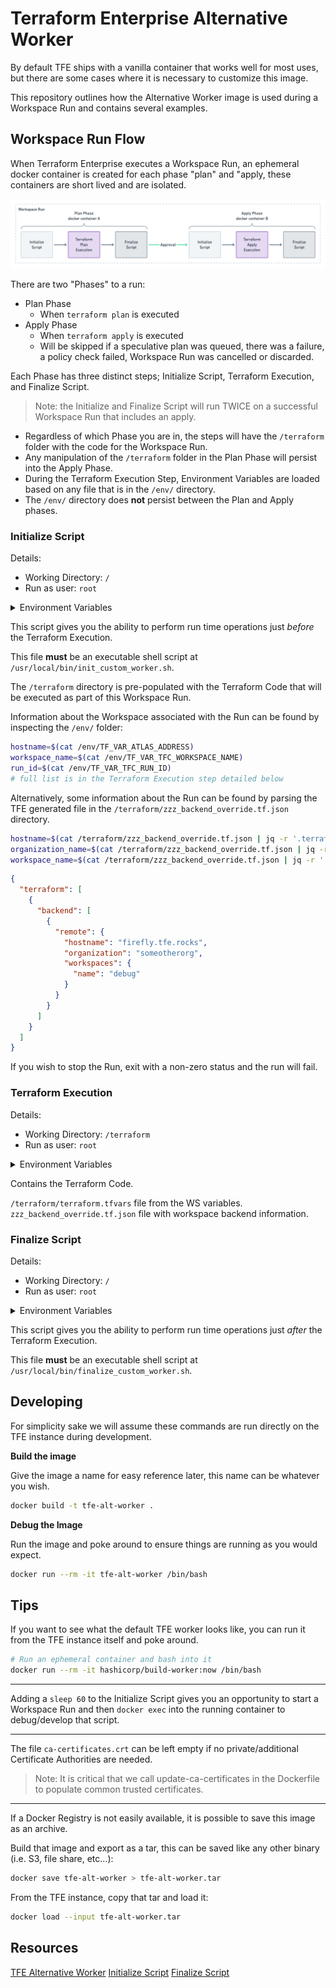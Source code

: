 # Terraform Enterprise Alternative Worker

By default TFE ships with a vanilla container that works well for most uses, but there are some cases where it is necessary to customize this image.

This repository outlines how the Alternative Worker image is used during a Workspace Run and contains several examples.

## Workspace Run Flow

When Terraform Enterprise executes a Workspace Run, an ephemeral docker container is created for each phase "plan" and "apply, these containers are short lived and are isolated. 

![](images/workspace-run-flow.png)

There are two "Phases" to a run:

* Plan Phase
  * When `terraform plan` is executed
* Apply Phase
  * When `terraform apply` is executed
  * Will be skipped if a speculative plan was queued, there was a failure, a policy check failed, Workspace Run was cancelled or discarded.

Each Phase has three distinct steps; Initialize Script, Terraform Execution, and Finalize Script.

> Note: the Initialize and Finalize Script will run TWICE on a successful Workspace Run that includes an apply.

* Regardless of which Phase you are in, the steps will have the `/terraform` folder with the code for the Workspace Run.
* Any manipulation of the `/terraform` folder in the Plan Phase will persist into the Apply Phase.
* During the Terraform Execution Step, Environment Variables are loaded based on any file that is in the `/env/` directory.
* The `/env/` directory does **not** persist between the Plan and Apply phases.

### Initialize Script

Details:

- Working Directory: `/`
- Run as user: `root`

<details><summary>Environment Variables</summary>
<p>

- HOSTNAME=00aabbccddee
- PWD=/
- HOME=/root
- SHLVL=1
- PATH=/usr/local/sbin:/usr/local/bin:/usr/sbin:/usr/bin:/sbin:/bin
</p>
</details>

This script gives you the ability to perform run time operations just *before* the Terraform Execution.

This file **must** be an executable shell script at `/usr/local/bin/init_custom_worker.sh`.

The `/terraform` directory is pre-populated with the Terraform Code that will be executed as part of this Workspace Run.

Information about the Workspace associated with the Run can be found by inspecting the `/env/` folder:

```sh
hostname=$(cat /env/TF_VAR_ATLAS_ADDRESS)
workspace_name=$(cat /env/TF_VAR_TFC_WORKSPACE_NAME)
run_id=$(cat /env/TF_VAR_TFC_RUN_ID)
# full list is in the Terraform Execution step detailed below
```

Alternatively, some information about the Run can be found by parsing the TFE generated file in the `/terraform/zzz_backend_override.tf.json` directory.

```sh
hostname=$(cat /terraform/zzz_backend_override.tf.json | jq -r '.terraform[0].backend[0].remote.hostname')
organization_name=$(cat /terraform/zzz_backend_override.tf.json | jq -r '.terraform[0].backend[0].remote.organization')
workspace_name=$(cat /terraform/zzz_backend_override.tf.json | jq -r '.terraform[0].backend[0].remote.workspaces.name')
```

```json
{
  "terraform": [
    {
      "backend": [
        {
          "remote": {
            "hostname": "firefly.tfe.rocks",
            "organization": "someotherorg",
            "workspaces": {
              "name": "debug"
            }
          }
        }
      ]
    }
  ]
}
```

If you wish to stop the Run, exit with a non-zero status and the run will fail.

### Terraform Execution

Details:

- Working Directory: `/terraform`
- Run as user: `root`

<details><summary>Environment Variables</summary>
<p>

- ATLAS_ADDRESS
- ATLAS_CONFIGURATION_NAME
- ATLAS_CONFIGURATION_SLUG
- ATLAS_CONFIGURATION_VERSION
- ATLAS_CONFIGURATION_VERSION_GITHUB_BRANCH
- ATLAS_CONFIGURATION_VERSION_GITHUB_COMMIT_SHA
- ATLAS_CONFIGURATION_VERSION_GITHUB_TAG
- ATLAS_RUN_ID
- ATLAS_TOKEN
- ATLAS_WORKSPACE_NAME
- ATLAS_WORKSPACE_SLUG
- CHECKPOINT_DISABLE
- TERRAFORM_CONFIG
- TFC_CONFIGURATION_VERSION_GIT_BRANCH
- TFC_CONFIGURATION_VERSION_GIT_COMMIT_SHA
- TFC_CONFIGURATION_VERSION_GIT_TAG
- TFC_RUN_ID
- TFC_WORKSPACE_NAME
- TFC_WORKSPACE_SLUG
- TFE_RUN_ID
- TF_APPEND_USER_AGENT
- TF_ATLAS_DIR
- TF_FORCE_LOCAL_BACKEND
- TF_INPUT
- TF_IN_AUTOMATION
- TF_REGISTRY_DISCOVERY_RETRY
- TF_VAR_ATLAS_ADDRESS
- TF_VAR_ATLAS_CONFIGURATION_NAME
- TF_VAR_ATLAS_CONFIGURATION_SLUG
- TF_VAR_ATLAS_CONFIGURATION_VERSION
- TF_VAR_ATLAS_CONFIGURATION_VERSION_GITHUB_BRANCH
- TF_VAR_ATLAS_CONFIGURATION_VERSION_GITHUB_COMMIT_SHA
- TF_VAR_ATLAS_CONFIGURATION_VERSION_GITHUB_TAG
- TF_VAR_ATLAS_RUN_ID
- TF_VAR_ATLAS_WORKSPACE_NAME
- TF_VAR_ATLAS_WORKSPACE_SLUG
- TF_VAR_TFC_CONFIGURATION_VERSION_GIT_BRANCH
- TF_VAR_TFC_CONFIGURATION_VERSION_GIT_COMMIT_SHA
- TF_VAR_TFC_CONFIGURATION_VERSION_GIT_TAG
- TF_VAR_TFC_RUN_ID
- TF_VAR_TFC_WORKSPACE_NAME
- TF_VAR_TFC_WORKSPACE_SLUG
- TF_VAR_TFE_RUN_ID
- TF_VAR_TF_ATLAS_DIR
- TF_X_SHADOW
</p>
</details>

Contains the Terraform Code.

`/terraform/terraform.tfvars` file from the WS variables.
`zzz_backend_override.tf.json` file with workspace backend information.

### Finalize Script

Details:

- Working Directory: `/`
- Run as user: `root`

<details><summary>Environment Variables</summary>
<p>

- HOSTNAME=00aabbccddee
- PWD=/
- HOME=/root
- SHLVL=1
- PATH=/usr/local/sbin:/usr/local/bin:/usr/sbin:/usr/bin:/sbin:/bin
</p>
</details>

This script gives you the ability to perform run time operations just *after* the Terraform Execution.

This file **must** be an executable shell script at `/usr/local/bin/finalize_custom_worker.sh`.


## Developing

For simplicity sake we will assume these commands are run directly on the TFE instance during development.

**Build the image**

Give the image a name for easy reference later, this name can be whatever you wish.

```sh
docker build -t tfe-alt-worker .
```

**Debug the Image**

Run the image and poke around to ensure things are running as you would expect.

```sh
docker run --rm -it tfe-alt-worker /bin/bash
```

## Tips

If you want to see what the default TFE worker looks like, you can run it from the TFE instance itself and poke around.

```sh
# Run an ephemeral container and bash into it
docker run --rm -it hashicorp/build-worker:now /bin/bash
```

---

Adding a `sleep 60` to the Initialize Script gives you an opportunity to start a Workspace Run and then `docker exec` into the running container to debug/develop that script.

---

The file `ca-certificates.crt` can be left empty if no private/additional Certificate Authorities are needed.

> Note: It is critical that we call update-ca-certificates in the Dockerfile to populate common trusted certificates.

---

If a Docker Registry is not easily available, it is possible to save this image as an archive.

Build that image and export as a tar, this can be saved like any other binary (i.e. S3, file share, etc...):
```sh
docker save tfe-alt-worker > tfe-alt-worker.tar
```

From the TFE instance, copy that tar and load it:
```sh
docker load --input tfe-alt-worker.tar
```

## Resources

[TFE Alternative Worker](https://www.terraform.io/docs/enterprise/install/installer.html#alternative-terraform-worker-image)
[Initialize Script](https://www.terraform.io/docs/enterprise/install/installer.html#initialize-script)
[Finalize Script](https://www.terraform.io/docs/enterprise/install/installer.html#finalize-script)
